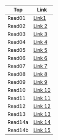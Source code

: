 |Top| Link|
|-----------|-------------------------------------------------------|
|Read01     | [Link1](read01.201/class.01..md)|
|Read02     | [Link 2](read01.201/read02.201/class.02.md)|
|Read03     | [Link 3](read01.201/read03.201/class03.md)             |
|Read04     | [Link 4](read01.201/read03.201/read04.201/class04.md)|
|Read05     | [Link 5](read01.201/read03.201/read05.201/class05.md)|
|Read06     | [Link 6](read06.201/class06.md)|
|Read07     | [Link 7](read06.201/read07.201/class07.md)|
|Read08     | [Link 8](read08.201/class08.md)|
|Read09     | [Link 9](read09.201/class09.md)|
|Read10     | [Link 10](read01.201/read10.201/class10.md)|
|Read11     | [Link 11](read01.201/read11.201/class11.md)|
|Read12     | [Link 12](read06.201/read12.201/class12.md)|
|Read13     | [Link 13](read13.201/class13.md)|
|Read14a    | [Link 14](read14a+b/class14a.md)|
|Read14b    | [Link 15](read14a+b/class14b.md)|
